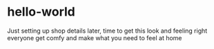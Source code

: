 # hello-world
Just setting up shop details later, time to get this look and feeling right everyone get comfy and make what you need to feel at home 
